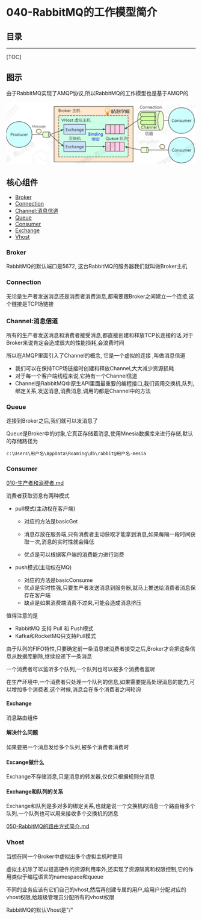 # 040-RabbitMQ的工作模型简介

## 目录

-------------------

[TOC]

## 图示

由于RabbitMQ实现了AMQP协议,所以RabbitMQ的工作模型也是基于AMQP的

<img src="../../../../../assets/image-20201117201519113.png" alt="image-20201117201519113" style="zoom:67%;" />

## 核心组件

- [Broker](#Broker)
- [Connection](#Connection)
- [Channel:消息信道](#Channel:消息信道)
- [Queue](#Queue)
- [Consumer](#Consumer)
- [Exchange](#Exchange)
- [Vhost](#Vhost)

### Broker

RabbitMQ的默认端口是5672, 这台RabbitMQ的服务器我们就叫做Broker主机

### Connection

无论是生产者发送消息还是消费者消费消息,都需要跟Broker之间建立一个连接,这个链接是TCP场链接

### Channel:消息信道

所有的生产者发送消息和消费者接受消息,都直接创建和释放TCP长连接的话,对于Broker来说肯定会造成很大的性能损耗,会浪费时间

所以在AMQP里面引入了Channel的概念, 它是一个虚拟的连接 ,叫做消息信道

- 我们可以在保持TCP场链接时创建和释放Channel,大大减少资源损耗
- 对于每一个客户端线程来说,它持有一个Channel信道
- Channel是RabbitMQ中原生API里面最重要的编程接口,我们调用交换机,队列,绑定关系,发送消息,消费消息,调用的都是Channel中的方法

### Queue

连接到Broker之后,我们就可以发消息了

Queue是Broker中的对象,它真正存储着消息,使用Mnesia数据库来进行存储,默认的存储路径为

```
c:\Users\用户名\AppData\Roaming\db\rabbit@用户名-mesia
```

### Consumer

 [010-生产者和消费者.md](../../011-RabbitMQ相关概念/010-生产者和消费者.md) 

消费者获取消息有两种模式

- pull模式(主动权在客户端)

  - 对应的方法是basicGet
  - 消息存放在服务端,只有消费者主动获取才能拿到消息,如果每隔一段时间获取一次,消息的实时性就会降低

  - 优点是可以根据客户端的消费能力进行消费

- push模式(主动权在MQ)

  - 对应的方法是basicConsume
  - 优点是实时性强,只要生产者发送消息到服务器,就马上推送给消费者消息保存在客户端
  - 缺点是如果消费端消费不过来,可能会造成消息挤压

值得注意的是

- RabbitMQ 支持 Pull 和 Push模式
- Kafka和RocketMQ只支持Pull模式

由于队列的FIFO特性,只要确定前一条消息被消费者接受之后,Broker才会把这条信息从数据库删除,继续投递下一条消息

一个消费者可以监听多个队列,一个队列也可以被多个消费者监听

在生产环境中,一个消费者只处理一个队列的信息,如果需要提高处理消息的能力,可以增加多个消费者,这个时候,消息会在多个消费者之间轮询

#### Exchange

消息路由组件

#### 解决什么问题

如果要把一个消息发给多个队列,被多个消费者消费时

#### Excange做什么

Exchange不存储消息,只是消息的转发器,仅仅只根据规则分消息

#### Exchange和队列的关系

Exchange和队列是多对多的绑定关系,也就是说一个交换机的消息一个路由给多个队列,一个队列也可以用来接收多个交换机的消息

 [050-RabbitMQ的路由方式简介.md](050-RabbitMQ的路由方式简介.md) 

### Vhost

当想在同一个Broker中虚拟出多个虚拟主机时使用

虚拟主机除了可以提高硬件的资源利用率外,还实现了资源隔离和权限控制,它的作用类似于编程语言的namespace和queue

不同的业务应该有它们自己的vhost,然后再创建专属的用户,给用户分配对应的vhost权限,给超级管理员分配所有的vhost权限

RabbitMQ的默认Vhost是"/"

